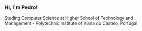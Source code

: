 ### Hi, I´m Pedro!


  Studing Computer Science at Higher School of Technology and Management - Polytechnic Institute of Viana do Castelo, Portugal<br/>

